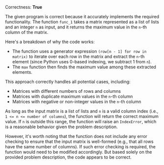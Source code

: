 Correctness: **True**

The given program is correct because it accurately implements the required functionality. The function `func_1` takes a matrix represented as a list of lists and an integer `n` as input, and it returns the maximum value in the `n`-th column of the matrix.

Here's a breakdown of why the code works:

* The function uses a generator expression `(row[n - 1] for row in matrix)` to iterate over each row in the matrix and extract the `n`-th element (since Python uses 0-based indexing, we subtract 1 from `n`).
* The `max` function then finds the maximum value among these extracted elements.

This approach correctly handles all potential cases, including:

* Matrices with different numbers of rows and columns
* Matrices with duplicate maximum values in the `n`-th column
* Matrices with negative or non-integer values in the `n`-th column

As long as the input matrix is a list of lists and `n` is a valid column index (i.e., `1 <= n <= number of columns`), the function will return the correct maximum value. If `n` is outside this range, the function will raise an `IndexError`, which is a reasonable behavior given the problem description. 

However, it's worth noting that the function does not include any error checking to ensure that the input matrix is well-formed (e.g., that all rows have the same number of columns). If such error checking is required, the function would need to be modified accordingly. But based solely on the provided problem description, the code appears to be correct.